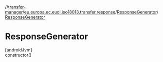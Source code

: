 //[transfer-manager](../../../index.md)/[eu.europa.ec.eudi.iso18013.transfer.response](../index.md)/[ResponseGenerator](index.md)/[ResponseGenerator](-response-generator.md)

# ResponseGenerator

[androidJvm]\
constructor()
